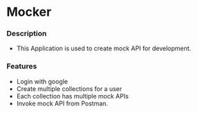 # Mocker

### Description
- This Application is used to create mock API for development.

### Features
- Login with google
- Create multiple collections for a user
- Each collection has multiple mock APIs
- Invoke mock API from Postman.
